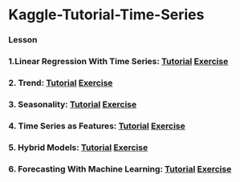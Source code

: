 # Kaggle-Tutorial-Time-Series

### Lesson

### 1.Linear Regression With Time Series: [Tutorial](https://github.com/SANGJUN12-KIM/Kaggle-Tutorial-Time-Series/blob/main/LinearRegressionWithTimeSeries.ipynb) [Exercise](https://github.com/SANGJUN12-KIM/Kaggle-Tutorial-Time-Series/blob/main/exercise-linear-regression-with-time-series.ipynb)

### 2. Trend: [Tutorial]() [Exercise]()

### 3. Seasonality: [Tutorial]() [Exercise]()

### 4. Time Series as Features: [Tutorial]() [Exercise]()

### 5. Hybrid Models: [Tutorial]() [Exercise]()

### 6. Forecasting With Machine Learning: [Tutorial]() [Exercise]()



